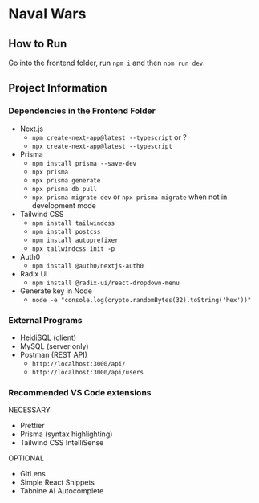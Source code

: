 # Naval Wars

## How to Run

Go into the frontend folder, run `npm i` and then `npm run dev`.

## Project Information

### Dependencies in the Frontend Folder

- Next.js
  - `npm create-next-app@latest --typescript` or ?
  - `npx create-next-app@latest --typescript`
- Prisma
  - `npm install prisma --save-dev`
  - `npx prisma`
  - `npx prisma generate`
  - `npx prisma db pull`
  - `npx prisma migrate dev` or `npx prisma migrate` when not in development mode
- Tailwind CSS
  - `npm install tailwindcss`
  - `npm install postcss`
  - `npm install autoprefixer`
  - `npx tailwindcss init -p`
- Auth0
  - `npm install @auth0/nextjs-auth0`
- Radix UI
  - `npm install @radix-ui/react-dropdown-menu`
- Generate key in Node
  - `node -e "console.log(crypto.randomBytes(32).toString('hex'))"`

### External Programs

- HeidiSQL (client)
- MySQL (server only)
- Postman (REST API)
  - `http://localhost:3000/api/`
  - `http://localhost:3000/api/users`

### Recommended VS Code extensions

NECESSARY

- Prettier
- Prisma (syntax highlighting)
- Tailwind CSS IntelliSense

OPTIONAL

- GitLens
- Simple React Snippets
- Tabnine AI Autocomplete
